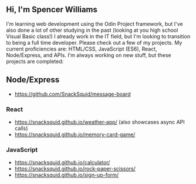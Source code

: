 ## Hi, I'm Spencer Williams

I'm learning web development using the Odin Project framework, but I've also done a lot of other studying in the past (looking at you high school Visual Basic class!) I already work in the IT field, but I'm looking to transition to being a full time developer. Please check out a few of my projects. My current proficiencies are: HTML/CSS, JavaScript (ES6), React, Node/Express, and APIs. I'm always working on new stuff, but these projects are completed:

## Node/Express
- https://github.com/SnackSquid/message-board

### React
- https://snacksquid.github.io/weather-app/ (also showcases async API calls)
- https://snacksquid.github.io/memory-card-game/

### JavaScript
- https://snacksquid.github.io/calculator/
- https://snacksquid.github.io/rock-paper-scissors/
- https://snacksquid.github.io/sign-up-form/

<!---
SnackSquid/SnackSquid is a ✨ special ✨ repository because its `README.md` (this file) appears on your GitHub profile.
You can click the Preview link to take a look at your changes.
--->
